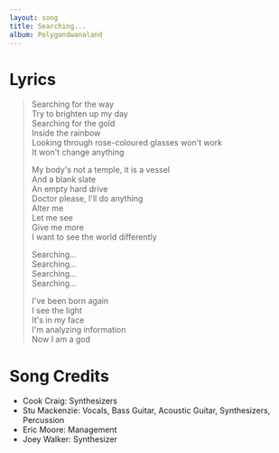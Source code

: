 ```yaml
---
layout: song
title: Searching...
album: Polygondwanaland
---
```


# Lyrics

> Searching for the way  
> Try to brighten up my day  
> Searching for the gold  
> Inside the rainbow  
> Looking through rose-coloured glasses won't work  
> It won't change anything  
>  
> My body's not a temple, it is a vessel  
> And a blank slate  
> An empty hard drive  
> Doctor please, I'll do anything  
> Alter me  
> Let me see  
> Give me more  
> I want to see the world differently  
>  
> Searching...  
> Searching...  
> Searching...  
> Searching...  
>  
> I've been born again  
> I see the light  
> It's in my face  
> I'm analyzing information  
> Now I am a god  


# Song Credits

* Cook Craig: Synthesizers
* Stu Mackenzie: Vocals, Bass Guitar, Acoustic Guitar, Synthesizers, Percussion
* Eric Moore: Management
* Joey Walker: Synthesizer
